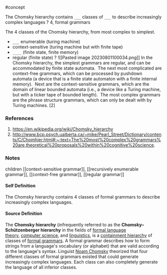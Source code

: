 #concept 

The Chomsky hierarchy contains `___` classes of `___` to describe increasingly complex languages
?
4, formal grammars
<!--SR:!2024-09-23,1,250-->


The 4 classes of the Chomsky hierarchy, from most complex to simplest.
- `___` enumerable (turing machine)
- context-sensitive (turing machine but with finite tape)
- `____` (finite state, finite memory)
- regular (finite state)
?
![[Pasted image 20230801100034.png]]
In the Chomsky hierarchy, the simplest grammars are regular, and can be accommodated by finite state automata.  The next most complicated are context-free grammars, which can be processed by pushdown automata (a device that is a finite state automaton with a finite internal memory).  Next are the context-sensitive grammars, which are the domain of linear bounded automata (i.e., a device like a Turing machine, but with a ticker tape of bounded length).  The most complex grammars are the phrase structure grammars, which can only be dealt with by Turing machines. [2]
### References
1. https://en.wikipedia.org/wiki/Chomsky_hierarchy
2. http://www.bcp.psych.ualberta.ca/~mike/Pearl_Street/Dictionary/contents/C/Chomhier.html#:~:text=The%20most%20complex%20grammars%20are,theoretical%20proposals%20within%20cognitive%20science.
<!--SR:!2024-10-01,9,250-->


### Notes

children [[context-sensitive grammar]], [[recursively enumerable grammar]], [[context-free grammar]], [[regular grammar]]
#### Self Definition 
The Chomsky hierarchy contains 4 classes of formal grammars to describe increasingly complex languages.
 
#### Source Definition

The **Chomsky hierarchy** (infrequently referred to as the **Chomsky–Schützenberger hierarchy** in the fields of [formal language theory](https://en.wikipedia.org/wiki/Formal_language "Formal language"), [computer science](https://en.wikipedia.org/wiki/Computer_science "Computer science"), and [linguistics](https://en.wikipedia.org/wiki/Linguistics "Linguistics"), is a [containment hierarchy](https://en.wikipedia.org/wiki/Hierarchy#Containment_hierarchy "Hierarchy") of classes of [formal grammars](https://en.wikipedia.org/wiki/Formal_grammar "Formal grammar"). A formal grammar describes how to form strings from a language's vocabulary (or alphabet) that are valid according to the language's syntax. Linguist [Noam Chomsky](https://en.wikipedia.org/wiki/Noam_Chomsky "Noam Chomsky") theorized that four different classes of formal grammars existed that could generate increasingly complex languages. Each class can also completely generate the language of all inferior classes.
